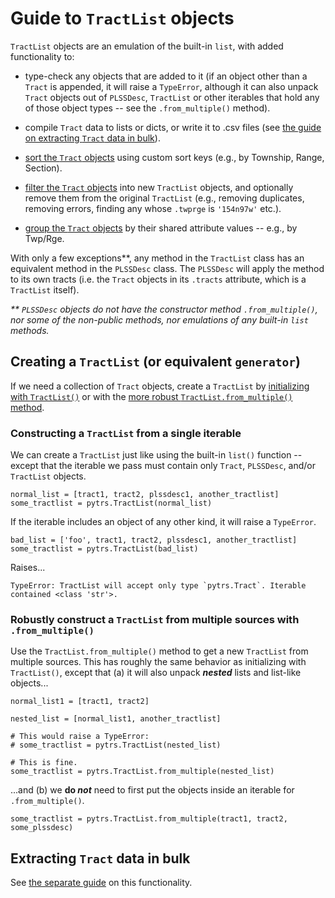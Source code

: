 
# Guide to `TractList` objects

`TractList` objects are an emulation of the built-in `list`, with added functionality to:

* type-check any objects that are added to it (if an object other than a `Tract` is appended, it will raise a `TypeError`, although it can also unpack `Tract` objects out of `PLSSDesc`, `TractList` or other iterables that hold any of those object types -- see the `.from_multiple()` method).

* compile `Tract` data to lists or dicts, or write it to .csv files (see [the guide on extracting `Tract` data in bulk](extracting_data.md#extracting-bulk)).

* [sort the `Tract` objects](sort_filter_group.md#sort) using custom sort keys (e.g., by Township, Range, Section).

* [filter the `Tract` objects](sort_filter_group.md#filter) into new `TractList` objects, and optionally remove them from the original `TractList` (e.g., removing duplicates, removing errors, finding any whose `.twprge` is `'154n97w'` etc.).

* [group the `Tract` objects](sort_filter_group.md#group) by their shared attribute values -- e.g., by Twp/Rge.

With only a few exceptions\*\*, any method in the `TractList` class has an equivalent method in the `PLSSDesc` class. The `PLSSDesc` will apply the method to its own tracts (i.e. the `Tract` objects in its `.tracts` attribute, which is a `TractList` itself).

*\*\* `PLSSDesc` objects do not have the constructor method `.from_multiple()`, nor some of the non-public methods, nor emulations of any built-in `list` methods.*

## <a name='create-tractlist'>Creating a `TractList` (or equivalent `generator`)</a>

If we need a collection of `Tract` objects, create a `TractList` by [initializing with `TractList()`](#single) or with the [more robust `TractList.from_multiple()` method](#from-multiple).


### <a name='single'>Constructing a `TractList` from a single iterable</a>

We can create a `TractList` just like using the built-in `list()` function -- except that the iterable we pass must contain only `Tract`, `PLSSDesc`, and/or `TractList` objects.

```
normal_list = [tract1, tract2, plssdesc1, another_tractlist]
some_tractlist = pytrs.TractList(normal_list)
```

If the iterable includes an object of any other kind, it will raise a `TypeError`.
```
bad_list = ['foo', tract1, tract2, plssdesc1, another_tractlist]
some_tractlist = pytrs.TractList(bad_list)
```
Raises... 
```
TypeError: TractList will accept only type `pytrs.Tract`. Iterable contained <class 'str'>.
```

### <a name='from-multiple'>Robustly construct a `TractList` from multiple sources with `.from_multiple()`</a>

Use the `TractList.from_multiple()` method to get a new `TractList` from multiple sources. This has roughly the same behavior as initializing with `TractList()`, except that (a) it will also unpack *__nested__* lists and list-like objects...

```
normal_list1 = [tract1, tract2]

nested_list = [normal_list1, another_tractlist]

# This would raise a TypeError:
# some_tractlist = pytrs.TractList(nested_list)

# This is fine.
some_tractlist = pytrs.TractList.from_multiple(nested_list)
```

...and (b) we __do *not*__ need to first put the objects inside an iterable for `.from_multiple()`.
```
some_tractlist = pytrs.TractList.from_multiple(tract1, tract2, some_plssdesc)
``` 


## Extracting `Tract` data in bulk

See [the separate guide](extracting_data.md#extracting-bulk) on this functionality.
